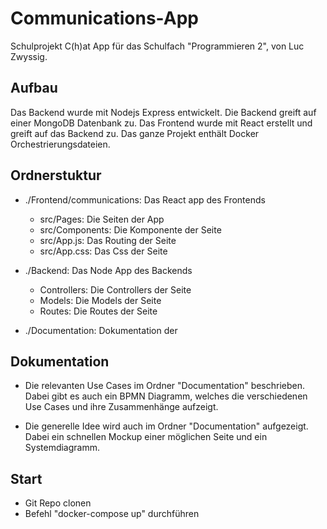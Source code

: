 # Communications-App
Schulprojekt C(h)at App für das Schulfach "Programmieren 2", von Luc Zwyssig. 

## Aufbau
Das Backend wurde mit Nodejs Express entwickelt. Die Backend greift auf einer MongoDB Datenbank zu. Das Frontend wurde mit React erstellt und greift auf das Backend zu. Das ganze Projekt enthält Docker Orchestrierungsdateien.

## Ordnerstuktur
- ./Frontend/communications: Das React app des Frontends
    - src/Pages: Die Seiten der App
    - src/Components: Die Komponente der Seite
    - src/App.js: Das Routing der Seite
    - src/App.css: Das Css der Seite

- ./Backend: Das Node App des Backends
    - Controllers: Die Controllers der Seite
    - Models: Die Models der Seite
    - Routes: Die Routes der Seite

- ./Documentation: Dokumentation der 

## Dokumentation
- Die relevanten Use Cases im Ordner "Documentation" beschrieben. Dabei gibt es auch ein BPMN Diagramm, welches die verschiedenen Use Cases und ihre Zusammenhänge aufzeigt.

- Die generelle Idee wird auch im Ordner "Documentation" aufgezeigt. Dabei ein schnellen Mockup einer möglichen Seite und ein Systemdiagramm.

## Start
- Git Repo clonen
- Befehl "docker-compose up" durchführen
